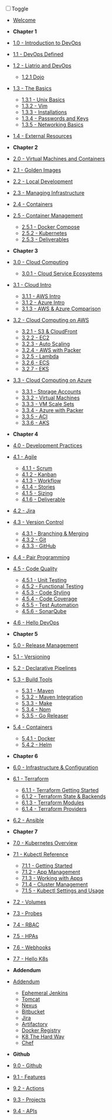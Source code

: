 <!-- docs/_sidebar.md -->

<div id="dark_mode"
  ><i class="fas fa-sun"></i
  ><input type="checkbox" id="dark_mode_switch" name="mode"
  ><label for="dark_mode_switch">Toggle</label
  ><i class="fas fa-moon"></i></div>

- [Welcome](/)

- **Chapter 1**

- [1.0 - Introduction to DevOps](1-introduction/1.0-overview.md)
- [1.1 - DevOps Defined](1-introduction/1.1-devops-defined.md)
- [1.2 - Liatrio and DevOps](1-introduction/1.2-liatrio-and-devops.md)
  - [1.2.1 Dojo](1-introduction/1.2.1-dojo.md)
- [1.3 - The Basics](1-introduction/1.3-basics.md)
  - [1.3.1 - Unix Basics](1-introduction/1.3.1-unix.md)
  - [1.3.2 - Vim](1-introduction/1.3.2-vim.md)
  - [1.3.3 - Installations](1-introduction/1.3.3-installations.md)
  - [1.3.4 - Passwords and Keys](1-introduction/1.3.4-passwords-and-keys.md)
  - [1.3.5 - Networking Basics](1-introduction/1.3.5-networking.md)
- [1.4 - External Resources](1-introduction/1.4-external-resources.md)

- **Chapter 2**

- [2.0 - Virtual Machines and Containers](2-virtual-machines-containers/2.0-overview.md)
- [2.1 - Golden Images](2-virtual-machines-containers/2.1-golden-images.md)
- [2.2 - Local Development](2-virtual-machines-containers/2.2-local-development.md)
- [2.3 - Managing Infrastructure](2-virtual-machines-containers/2.3-managing-infrastructure.md)
- [2.4 - Containers](2-virtual-machines-containers/2.4-containers.md)
- [2.5 - Container Management](2-virtual-machines-containers/2.5-container-management.md)
  - [2.5.1 - Docker Compose](2-virtual-machines-containers/2.5.1-docker-compose.md)
  - [2.5.2 - Kubernetes](2-virtual-machines-containers/2.5.2-kubernetes.md)
  - [2.5.3 - Deliverables](2-virtual-machines-containers/2.5.3-deliverables.md)

- **Chapter 3**

- [3.0 - Cloud Computing](3-cloud-computing/3.0-overview.md)
  - [3.0.1 - Cloud Service Ecosystems](3-cloud-computing/3.0.1-Cloud-Ecosystems.md)
- [3.1 - Cloud Intro](3-cloud-computing/3.1-cloud.md)
  - [3.1.1 - AWS Intro](3-cloud-computing/3.1.1-aws.md)
  - [3.1.2 - Azure Intro](3-cloud-computing/3.1.2-azure.md)
  - [3.1.3 - AWS & Azure Comparison](3-cloud-computing/3.1.3-azure-vs-aws.md)
- [3.2 - Cloud Computing on AWS](3-cloud-computing/3.2-overview.md)
  - [3.2.1 - S3 & CloudFront](3-cloud-computing/3.2.1-s3-cloudfront.md)
  - [3.2.2 - EC2](3-cloud-computing/3.2.2-ec2.md)
  - [3.2.3 - Auto Scaling](3-cloud-computing/3.2.3-auto-scaling.md)
  - [3.2.4 - AWS with Packer](3-cloud-computing/3.2.4-aws-packer.md)
  - [3.2.5 - Lambda](3-cloud-computing/3.2.5-lambda.md)
  - [3.2.6 - ECS](3-cloud-computing/3.2.6-ecs.md)
  - [3.2.7 - EKS](3-cloud-computing/3.2.7-eks.md)
- [3.3 - Cloud Computing on Azure](3-cloud-computing/3.3-overview.md)
  - [3.3.1 - Storage Accounts](3-cloud-computing/3.3.1-storage-accounts.md)
  - [3.3.2 - Virtual Machines](3-cloud-computing/3.3.2-virtual-machines.md)
  - [3.3.3 - VM Scale Sets](3-cloud-computing/3.3.3-vmss.md)
  - [3.3.4 - Azure with Packer](3-cloud-computing/3.3.4-az-packer.md)
  - [3.3.5 - ACI](3-cloud-computing/3.3.5-aci.md)
  - [3.3.6 - AKS](3-cloud-computing/3.3.6-aks.md)

- **Chapter 4**

- [4.0 - Development Practices](4-software-development-practices/4.0-overview.md)
- [4.1 - Agile](4-software-development-practices/4.1-overview.md)
  - [4.1.1 - Scrum](4-software-development-practices/4.1.1-scrum.md)
  - [4.1.2 - Kanban](4-software-development-practices/4.1.2-kanban.md)
  - [4.1.3 - Workflow](4-software-development-practices/4.1.3-workflow.md)
  - [4.1.4 - Stories](4-software-development-practices/4.1.4-stories.md)
  - [4.1.5 - Sizing](4-software-development-practices/4.1.5-sizing.md)
  - [4.1.6 - Deliverable](4-software-development-practices/4.1.6-deliverable.md)
- [4.2 - Jira](4-software-development-practices/4.2-jira.md)
- [4.3 - Version Control](4-software-development-practices/4.3-version-control.md)
  - [4.3.1 - Branching & Merging](4-software-development-practices/4.3.1-branching-merging.md)
  - [4.3.2 - Git](4-software-development-practices/4.3.2-git.md)
  - [4.3.3 - GitHub](4-software-development-practices/4.3.3-github.md)
- [4.4 - Pair Programming](4-software-development-practices/4.4-pairprogramming.md)
- [4.5 - Code Quality](4-software-development-practices/4.5-code-quality.md)
  - [4.5.1 - Unit Testing](4-software-development-practices/4.5.1-unit-testing.md)
  - [4.5.2 - Functional Testing](4-software-development-practices/4.5.2-functional-testing.md)
  - [4.5.3 - Code Styling](4-software-development-practices/4.5.3-code-styling.md)
  - [4.5.4 - Code Coverage](4-software-development-practices/4.5.4-code-coverage.md)
  - [4.5.5 - Test Automation](4-software-development-practices/4.5.5-test-automation.md)
  - [4.5.6 - SonarQube](4-software-development-practices/4.5.6-sonarqube.md)
- [4.6 - Hello DevOps](4-software-development-practices/4.6-hello-devops.md)

- **Chapter 5**

- [5.0 - Release Management](5-release-management/5.0-overview.md)
- [5.1 - Versioning](5-release-management/5.1-versioning.md)
- [5.2 - Declarative Pipelines](5-release-management/5.2-declarative-pipelines.md)
- [5.3 - Build Tools](5-release-management/5.3-build-tools.md)
  - [5.3.1 - Maven](5-release-management/5.3.1-maven.md)
  - [5.3.2 - Maven Integration](5-release-management/5.3.2-maven-integration.md)
  - [5.3.3 - Make](5-release-management/5.3.3-make.md)
  - [5.3.4 - Npm](5-release-management/5.3.4-npm.md)
  - [5.3.5 - Go Releaser](5-release-management/5.3.5-go-releaser.md)
- [5.4 - Containers](5-release-management/5.4-containers.md)
  - [5.4.1 - Docker](5-release-management/5.4.1-docker.md)
  - [5.4.2 - Helm](5-release-management/5.4.2-helm.md)

- **Chapter 6**

- [6.0 - Infrastructure & Configuration](6-infrastructure-configuration-management/6.0-overview.md)
- [6.1 - Terraform](6-infrastructure-configuration-management/6.1-terraform)
  - [6.1.1 - Terraform Getting Started](6-infrastructure-configuration-management/6.1.1-terraform-getting-started.md)
  - [6.1.2 - Terraform State & Backends](6-infrastructure-configuration-management/6.1.2-terraform-backends.md)
  - [6.1.3 - Terraform Modules](6-infrastructure-configuration-management/6.1.3-terraform-modules.md)
  - [6.1.4 - Terraform Providers](6-infrastructure-configuration-management/6.1.4-terraform-providers.md)
- [6.2 - Ansible](6-infrastructure-configuration-management/6.2-ansible.md)

- **Chapter 7**

- [7.0 - Kubernetes Overview](7-kubernetes-container-orchestration/7.0-overview.md)
- [7.1 - Kubectl Reference](7-kubernetes-container-orchestration/7.1-kubectl-ref.md)
  - [7.1.1 - Getting Started](7-kubernetes-container-orchestration/7.1.1-getting-started.md)
  - [7.1.2 - App Management](7-kubernetes-container-orchestration/7.1.2-app-management.md)
  - [7.1.3 - Working with Apps](7-kubernetes-container-orchestration/7.1.3-working-with-apps.md)
  - [7.1.4 - Cluster Management](7-kubernetes-container-orchestration/7.1.4-cluster-management.md)
  - [7.1.5 - Kubectl Settings and Usage](7-kubernetes-container-orchestration/7.1.5-kubectl-settings-and-usage.md)
- [7.2 - Volumes](7-kubernetes-container-orchestration/7.2-volumes.md)
- [7.3 - Probes](7-kubernetes-container-orchestration/7.3-probes.md)
- [7.4 - RBAC](7-kubernetes-container-orchestration/7.4-rbac.md)
- [7.5 - HPAs](7-kubernetes-container-orchestration/7.5-hpas.md)
- [7.6 - Webhooks](7-kubernetes-container-orchestration/7.6-webhooks.md)
- [7.7 - Hello K8s](7-kubernetes-container-orchestration/7.7-hello-k8s.md)

- **Addendum**

- [Addendum](8-addendum/addendum-overview.md)
  - [Ephemeral Jenkins](8-addendum/ephemeral-jenkins.md)
  - [Tomcat](8-addendum/tomcat.md)
  - [Nexus](8-addendum/nexus.md)
  - [Bitbucket](8-addendum/bitbucket.md)
  - [Jira](8-addendum/jira.md)
  - [Artifactory](8-addendum/artifactory.md)
  - [Docker Registry](8-addendum/docker-registry.md)
  - [K8 The Hard Way](8-addendum/k8s-the-hard-way.md)
  - [Chef](8-addendum/chef.md)

- **Github**

- [9.0 - Github](9-Github/9.0-overview.md)
- [9.1 - Features](9-Github/9.1-features.md)
- [9.2 - Actions](9-Github/9.2-Actions.md)
- [9.3 - Projects](9-Github/9.3-Projects.md)
- [9.4 - APIs](9-Github/9.4-APIs.md)
